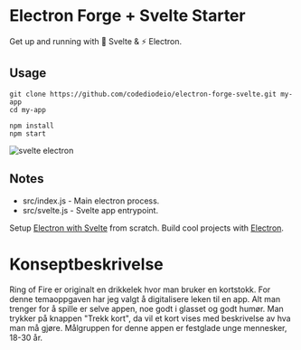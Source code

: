 # Electron Forge + Svelte  Starter

Get up and running with 💪 Svelte & ⚡ Electron. 

## Usage

```
git clone https://github.com/codediodeio/electron-forge-svelte.git my-app
cd my-app

npm install
npm start
```

![svelte electron](https://firebasestorage.googleapis.com/v0/b/fireship-app.appspot.com/o/assets%2Felectron-svelte-hello.png?alt=media&token=0d3ecb24-3024-4358-ac26-7676b3e60fa1)

## Notes

- src/index.js - Main electron process. 
- src/svelte.js - Svelte app entrypoint. 

Setup [Electron with Svelte](https://fireship.io/snippets/svelte-electron-setup) from scratch. 
Build cool projects with [Electron](https://fireship.io/tags/electron). 

# Konseptbeskrivelse

Ring of Fire er originalt en drikkelek hvor man bruker en kortstokk.
For denne temaoppgaven har jeg valgt å digitalisere leken til en app.
Alt man trenger for å spille er selve appen, noe godt i glasset og godt humør.
Man trykker på knappen "Trekk kort", da vil et kort vises med beskrivelse av hva man må gjøre.
Målgruppen for denne appen er festglade unge mennesker, 18-30 år.